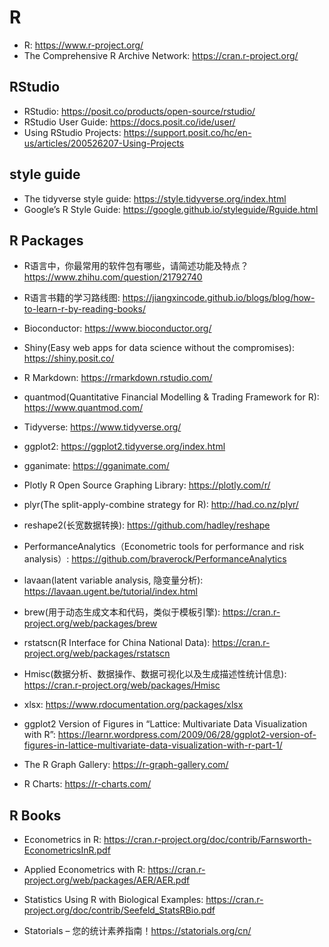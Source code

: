# R

* R: <https://www.r-project.org/>
* The Comprehensive R Archive Network: <https://cran.r-project.org/>

## RStudio

* RStudio: <https://posit.co/products/open-source/rstudio/>
* RStudio User Guide: <https://docs.posit.co/ide/user/>
* Using RStudio Projects: <https://support.posit.co/hc/en-us/articles/200526207-Using-Projects>

## style guide

* The tidyverse style guide: <https://style.tidyverse.org/index.html>
* Google’s R Style Guide: <https://google.github.io/styleguide/Rguide.html>

## R Packages

* R语言中，你最常用的软件包有哪些，请简述功能及特点？<https://www.zhihu.com/question/21792740>
* R语言书籍的学习路线图: <https://jiangxincode.github.io/blogs/blog/how-to-learn-r-by-reading-books/>

* Bioconductor: <https://www.bioconductor.org/>
* Shiny(Easy web apps for data science without the compromises): <https://shiny.posit.co/>
* R Markdown: <https://rmarkdown.rstudio.com/>
* quantmod(Quantitative Financial Modelling & Trading Framework for R): <https://www.quantmod.com/>
* Tidyverse: <https://www.tidyverse.org/>
* ggplot2: <https://ggplot2.tidyverse.org/index.html>
* gganimate: <https://gganimate.com/>
* Plotly R Open Source Graphing Library: <https://plotly.com/r/>
* plyr(The split-apply-combine strategy for R): <http://had.co.nz/plyr/>
* reshape2(长宽数据转换): <https://github.com/hadley/reshape>
* PerformanceAnalytics（Econometric tools for performance and risk analysis）: <https://github.com/braverock/PerformanceAnalytics>
* lavaan(latent variable analysis, 隐变量分析): <https://lavaan.ugent.be/tutorial/index.html>
* brew(用于动态生成文本和代码，类似于模板引擎): <https://cran.r-project.org/web/packages/brew>
* rstatscn(R Interface for China National Data): <https://cran.r-project.org/web/packages/rstatscn>
* Hmisc(数据分析、数据操作、数据可视化以及生成描述性统计信息): <https://cran.r-project.org/web/packages/Hmisc>

* xlsx: <https://www.rdocumentation.org/packages/xlsx>

* ggplot2 Version of Figures in “Lattice: Multivariate Data Visualization with R”: <https://learnr.wordpress.com/2009/06/28/ggplot2-version-of-figures-in-lattice-multivariate-data-visualization-with-r-part-1/>
* The R Graph Gallery: <https://r-graph-gallery.com/>
* R Charts: <https://r-charts.com/>

## R Books

* Econometrics in R: <https://cran.r-project.org/doc/contrib/Farnsworth-EconometricsInR.pdf>
* Applied Econometrics with R: <https://cran.r-project.org/web/packages/AER/AER.pdf>
* Statistics Using R with Biological Examples: <https://cran.r-project.org/doc/contrib/Seefeld_StatsRBio.pdf>

* Statorials – 您的统计素养指南！<https://statorials.org/cn/>